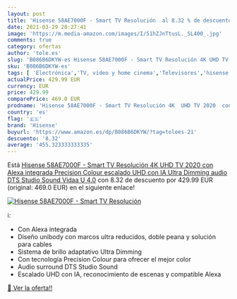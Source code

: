 ```yaml
---
layout: post
title: 'Hisense 58AE7000F - Smart TV Resolución  al 8.32 % de descuento'
date: 2021-03-29 20:27:41
image: 'https://m.media-amazon.com/images/I/51hZJnTtusL._SL400_.jpg'
comments: true
category: ofertas
author: 'tole.es'
slug: 'B086B6DKYW-es Hisense 58AE7000F - Smart TV Resolución 4K UHD TV 2020 con...'
sku: 'B086B6DKYW-es'
tags: [ 'Electrónica','TV, vídeo y home cinema','Televisores','hisense','smart','tv', ]
actualPrice: 429.99 EUR
currency: EUR
price: 429.99
comparePrice: 469.0 EUR
prodname: 'Hisense 58AE7000F - Smart TV Resolución 4K  UHD TV 2020  con Alexa integrada  Precision Colour  escalado UHD con IA  Ultra Dimming  audio DTS Studio Sound  Vidaa U 4.0'
country: 'es'
flag: '🇪🇸'
brand: 'Hisense'
buyurl: 'https://www.amazon.es/dp/B086B6DKYW/?tag=tolees-21'
descuento: '8.32'
average: '455.323333333335'
---
```


Está [Hisense 58AE7000F - Smart TV Resolución 4K  UHD TV 2020  con Alexa integrada  Precision Colour  escalado UHD con IA  Ultra Dimming  audio DTS Studio Sound  Vidaa U 4.0](https://www.amazon.es/dp/B086B6DKYW/?tag=tolees-21) con 8.32 de descuento por 429.99 EUR (original: 469.0 EUR) en el siguiente enlace!

[![Hisense 58AE7000F - Smart TV Resolución ](https://m.media-amazon.com/images/I/51hZJnTtusL._SL400_.jpg)](https://www.amazon.es/dp/B086B6DKYW/?tag=tolees-21)

ℹ️:

- Con Alexa integrada
- Diseño unibody con marcos ultra reducidos, doble peana y solución para cables
- Sistema de brillo adaptativo Ultra Dimming
- Con tecnología Precision Colour para ofrecer el mejor color
- Audio surround DTS Studio Sound
- Escalado UHD con IA, reconocimiento de escenas y compatible Alexa

[🛒 Ver la oferta!!](https://www.amazon.es/dp/B086B6DKYW/?tag=tolees-21)
